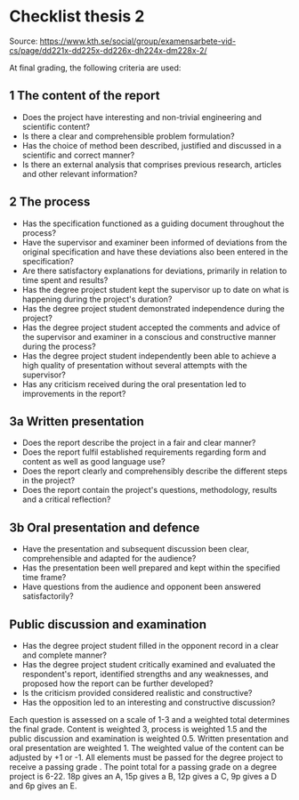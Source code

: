 # Checklist thesis 2

Source: https://www.kth.se/social/group/examensarbete-vid-cs/page/dd221x-dd225x-dd226x-dh224x-dm228x-2/

At final grading, the following criteria are used:

## 1 The content of the report

* Does the project have interesting and non-trivial engineering and scientific content?
* Is there a clear and comprehensible problem formulation? 
* Has the choice of method been described, justified and discussed in a scientific and correct manner? 
* Is there an external analysis that comprises previous research, articles and other relevant information?

## 2 The process

* Has the specification functioned as a guiding document throughout the process? 
* Have the supervisor and examiner been informed of deviations from the original specification and have these deviations also been entered in the specification? 
* Are there satisfactory explanations for deviations, primarily in relation to time spent and results? 
* Has the degree project student kept the supervisor up to date on what is happening during the project's duration? 
* Has the degree project student demonstrated independence during the project?
* Has the degree project student accepted the comments and advice of the supervisor and examiner in a conscious and constructive manner during the process? 
* Has the degree project student independently been able to achieve a high quality of presentation without several attempts with the supervisor? 
* Has any criticism received during the oral presentation led to improvements in the report?

## 3a Written presentation

* Does the report describe the project in a fair and clear manner? 
* Does the report fulfil established requirements regarding form and content as well as good language use? 
* Does the report clearly and comprehensibly describe the different steps in the project? 
* Does the report contain the project's questions, methodology, results and a critical reflection?

## 3b Oral presentation and defence

* Have the presentation and subsequent discussion been clear, comprehensible and adapted for the audience?
* Has the presentation been well prepared and kept within the specified time frame? 
* Have questions from the audience and opponent been answered satisfactorily?

## Public discussion and examination

* Has the degree project student filled in the opponent record in a clear and complete manner?
* Has the degree project student critically examined and evaluated the respondent's report, identified strengths and any weaknesses, and proposed how the report can be further developed?
* Is the criticism provided considered realistic and constructive?
* Has the opposition led to an interesting and constructive discussion?

Each question is assessed on a scale of 1-3 and a weighted total determines the final grade. Content is weighted 3, process is weighted 1.5 and the public discussion and examination is weighted 0.5. Written presentation and oral presentation are weighted 1. The weighted value of the content can be adjusted by +1 or -1. All elements must be passed for the degree project to receive a passing grade . The point total for a passing grade on a degree project is 6-22. 18p gives an A, 15p gives a B, 12p gives a C, 9p gives a D and 6p gives an E.
